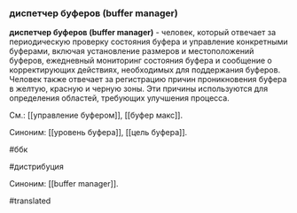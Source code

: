 ### диспетчер буферов (buffer manager)

**диспетчер буферов (buffer manager)** - человек, который отвечает за периодическую проверку состояния буфера и управление конкретными буферами, включая установление размеров и местоположений буферов, ежедневный мониторинг состояния буфера и сообщение о корректирующих действиях, необходимых для поддержания буферов. Человек также отвечает за регистрацию причин проникновения буфера в желтую, красную и черную зоны. Эти причины используются для определения областей, требующих улучшения процесса.

См.: [[управление буфером]], [[буфер макс]].

Синоним: [[уровень буфера]], [[цель буфера]].

#ббк

#дистрибуция

Синоним: [[buffer manager]].

#translated
